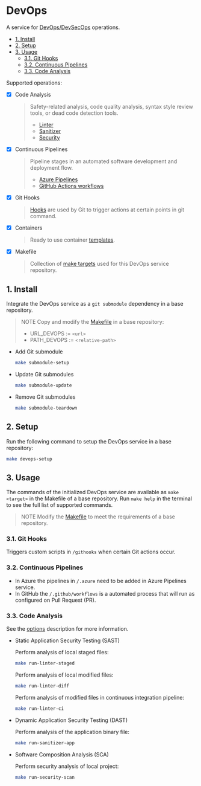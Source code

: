 # DevOps

A service for [DevOps/DevSecOps](https://sentenz.github.io/guide/internal/about/xops.html) operations.

- [1. Install](#1-install)
- [2. Setup](#2-setup)
- [3. Usage](#3-usage)
  - [3.1. Git Hooks](#31-git-hooks)
  - [3.2. Continuous Pipelines](#32-continuous-pipelines)
  - [3.3. Code Analysis](#33-code-analysis)

Supported operations:

- [x] Code Analysis
  > Safety-related analysis, code quality analysis, syntax style review tools, or dead code detection tools.
  >
  > - [Linter](internal/README.md#linter)
  > - [Sanitizer](internal/README.md#sanitizer)
  > - [Security](internal/README.md#security)

- [x] Continuous Pipelines
  > Pipeline stages in an automated software development and deployment flow.
  >
  > - [Azure Pipelines](.azure/README.md)
  > - [GitHub Actions workflows](.github/workflows/README.md)

- [x] Git Hooks
  > [Hooks](githooks/README.md) are used by Git to trigger actions at certain points in git command.

- [x] Containers
  >  Ready to use container [templates](build/container/README.md).

- [x] Makefile
  > Collection of [make targets](Makefile) used for this DevOps service repository.

## 1. Install

Integrate the DevOps service as a `git submodule` dependency in a base repository.

> NOTE Copy and modify the [Makefile](Makefile) in a base repository:
>
> - URL_DEVOPS := `<url>`
> - PATH_DEVOPS := `<relative-path>`

- Add Git submodule

   ```bash
   make submodule-setup
   ```

- Update Git submodules

   ```bash
   make submodule-update
   ```

- Remove Git submodules

   ```bash
   make submodule-teardown
   ```

## 2. Setup

Run the following command to setup the DevOps service in a base repository:

```bash
make devops-setup
```

## 3. Usage

The commands of the initialized DevOps service are available as `make <target>` in the Makefile of a base repository. Run `make help` in the terminal to see the full list of supported commands.

> NOTE Modify the [Makefile](Makefile) to meet the requirements of a base repository.

### 3.1. Git Hooks

  Triggers custom scripts in `/githooks` when certain Git actions occur.

### 3.2. Continuous Pipelines

- In Azure the pipelines in `/.azure` need to be added in Azure Pipelines service.
- In GitHub the `/.github/workflows` is a automated process that will run as configured on Pull Request (PR).

### 3.3. Code Analysis

See the [options](cmd/app/README.md) description for more information.

- Static Application Security Testing (SAST)

  Perform analysis of local staged files:

  ```bash
  make run-linter-staged
  ```

  Perform analysis of local modified files:

  ```bash
  make run-linter-diff
  ```

  Perform analysis of modified files in continuous integration pipeline:

  ```bash
  make run-linter-ci
  ```

- Dynamic Application Security Testing (DAST)

  Perform analysis of the application binary file:

  ```bash
  make run-sanitizer-app
  ```

- Software Composition Analysis (SCA)

  Perform security analysis of local project:

  ```bash
  make run-security-scan
  ```
